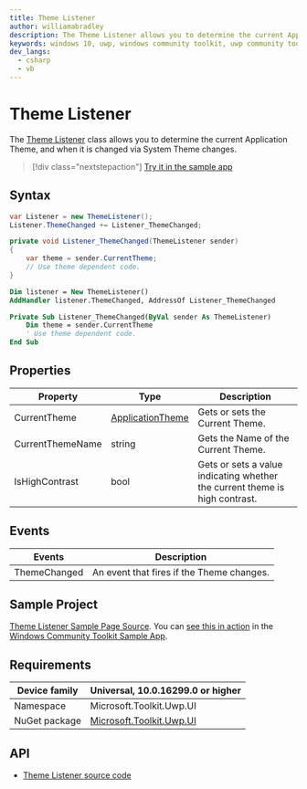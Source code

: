 ```yaml
---
title: Theme Listener
author: williamabradley
description: The Theme Listener allows you to determine the current Application Theme, and when it is changed via System Theme changes.
keywords: windows 10, uwp, windows community toolkit, uwp community toolkit, uwp toolkit, theme listener, themeing, themes, system theme, helpers
dev_langs:
  - csharp
  - vb
---
```


# Theme Listener

The [Theme Listener](https://docs.microsoft.com/dotnet/api/microsoft.toolkit.uwp.ui.helpers.themelistener) class allows you to determine the current Application Theme, and when it is changed via System Theme changes.

> [!div class="nextstepaction"]
> [Try it in the sample app](uwpct://Helpers?sample=ThemeListener)

## Syntax

```csharp
var Listener = new ThemeListener();
Listener.ThemeChanged += Listener_ThemeChanged;

private void Listener_ThemeChanged(ThemeListener sender)
{
    var theme = sender.CurrentTheme;
    // Use theme dependent code.
}
```
```vb
Dim listener = New ThemeListener()
AddHandler listener.ThemeChanged, AddressOf Listener_ThemeChanged

Private Sub Listener_ThemeChanged(ByVal sender As ThemeListener)
    Dim theme = sender.CurrentTheme
    ' Use theme dependent code.
End Sub
```

## Properties

| Property | Type | Description |
| -- | -- | -- |
| CurrentTheme | [ApplicationTheme](https://docs.microsoft.com/uwp/api/Windows.UI.Xaml.ApplicationTheme) | Gets or sets the Current Theme. |
| CurrentThemeName | string | Gets the Name of the Current Theme. |
| IsHighContrast | bool | Gets or sets a value indicating whether the current theme is high contrast. |

## Events

| Events | Description |
| -- | -- |
| ThemeChanged | An event that fires if the Theme changes. |

## Sample Project

[Theme Listener Sample Page Source](https://github.com/Microsoft/WindowsCommunityToolkit//blob/master/Microsoft.Toolkit.Uwp.SampleApp/SamplePages/ThemeListener/ThemeListenerPage.xaml.cs). You can [see this in action](uwpct://Helpers?sample=ThemeListener) in the [Windows Community Toolkit Sample App](https://aka.ms/uwptoolkitapp).

## Requirements

| Device family | Universal, 10.0.16299.0 or higher |
| --- | --- |
| Namespace | Microsoft.Toolkit.Uwp.UI |
| NuGet package | [Microsoft.Toolkit.Uwp.UI](https://www.nuget.org/packages/Microsoft.Toolkit.Uwp.UI/)  |

## API

* [Theme Listener source code](https://github.com/Microsoft/WindowsCommunityToolkit//tree/master/Microsoft.Toolkit.Uwp.UI/Helpers/ThemeListener.cs)
